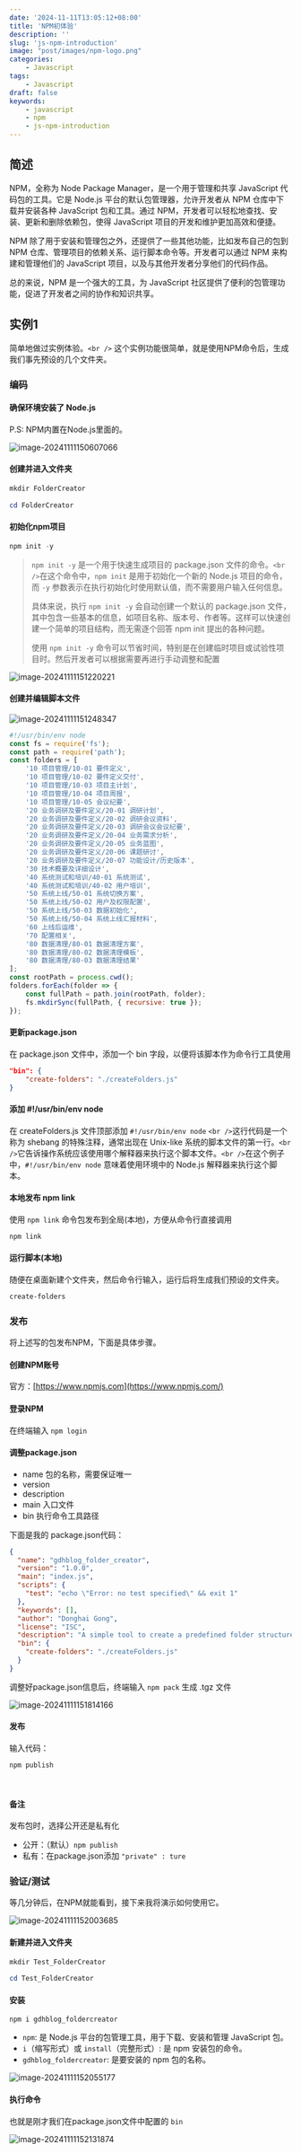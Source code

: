 ```yaml
---
date: '2024-11-11T13:05:12+08:00'
title: 'NPM初体验'
description: ''
slug: 'js-npm-introduction'
image: "post/images/npm-logo.png"
categories:
    - Javascript
tags:
    - Javascript
draft: false
keywords:
    - javascript
    - npm
    - js-npm-introduction
---
```

## 简述

NPM，全称为 Node Package Manager，是一个用于管理和共享 JavaScript 代码包的工具。它是 Node.js 平台的默认包管理器，允许开发者从 NPM 仓库中下载并安装各种 JavaScript 包和工具。通过 NPM，开发者可以轻松地查找、安装、更新和删除依赖包，使得 JavaScript 项目的开发和维护更加高效和便捷。

NPM 除了用于安装和管理包之外，还提供了一些其他功能，比如发布自己的包到 NPM 仓库、管理项目的依赖关系、运行脚本命令等。开发者可以通过 NPM 来构建和管理他们的 JavaScript 项目，以及与其他开发者分享他们的代码作品。

总的来说，NPM 是一个强大的工具，为 JavaScript 社区提供了便利的包管理功能，促进了开发者之间的协作和知识共享。

## 实例1

简单地做过实例体验。`<br />`
这个实例功能很简单，就是使用NPM命令后，生成我们事先预设的几个文件夹。

### 编码

#### 确保环境安装了 Node.js

P.S: NPM内置在Node.js里面的。

![image-20241111150607066](post/images/image-20241111150607066.png)

#### 创建并进入文件夹

```powershell
mkdir FolderCreator
 
cd FolderCreator
```

#### 初始化npm项目

```powershell
npm init -y
```

> `npm init -y` 是一个用于快速生成项目的 package.json 文件的命令。`<br />`在这个命令中，`npm init` 是用于初始化一个新的 Node.js 项目的命令，而 `-y` 参数表示在执行初始化时使用默认值，而不需要用户输入任何信息。
>
> 具体来说，执行 `npm init -y` 会自动创建一个默认的 package.json 文件，其中包含一些基本的信息，如项目名称、版本号、作者等。这样可以快速创建一个简单的项目结构，而无需逐个回答 npm init 提出的各种问题。
>
> 使用 `npm init -y` 命令可以节省时间，特别是在创建临时项目或试验性项目时。然后开发者可以根据需要再进行手动调整和配置

![image-20241111151220221](post/images/image-20241111151220221.png)

#### 创建并编辑脚本文件

![image-20241111151248347](post/images/image-20241111151248347.png)

```javascript
#!/usr/bin/env node
const fs = require('fs');
const path = require('path');
const folders = [
    '10 项目管理/10-01 要件定义',
    '10 项目管理/10-02 要件定义交付',
    '10 项目管理/10-03 项目主计划',
    '10 项目管理/10-04 项目周报',
    '10 项目管理/10-05 会议纪要',
    '20 业务调研及要件定义/20-01 调研计划',
    '20 业务调研及要件定义/20-02 调研会议资料',
    '20 业务调研及要件定义/20-03 调研会议会议纪要',
    '20 业务调研及要件定义/20-04 业务需求分析',
    '20 业务调研及要件定义/20-05 业务蓝图',
    '20 业务调研及要件定义/20-06 课题研讨',
    '20 业务调研及要件定义/20-07 功能设计/历史版本',
    '30 技术概要及详细设计',
    '40 系统测试和培训/40-01 系统测试',
    '40 系统测试和培训/40-02 用户培训',
    '50 系统上线/50-01 系统切换方案',
    '50 系统上线/50-02 用户及权限配置',
    '50 系统上线/50-03 数据初始化',
    '50 系统上线/50-04 系统上线汇报材料',
    '60 上线后运维',
    '70 配置相关',
    '80 数据清理/80-01 数据清理方案',
    '80 数据清理/80-02 数据清理模板',
    '80 数据清理/80-03 数据清理结果'
];
const rootPath = process.cwd();
folders.forEach(folder => {
    const fullPath = path.join(rootPath, folder);
    fs.mkdirSync(fullPath, { recursive: true });
});
```

#### 更新package.json

在 package.json 文件中，添加一个 bin 字段，以便将该脚本作为命令行工具使用

```json
"bin": {
    "create-folders": "./createFolders.js"
}
```

#### 添加  #!/usr/bin/env node

在 createFolders.js 文件顶部添加 `#!/usr/bin/env node` `<br />`这行代码是一个称为 shebang 的特殊注释，通常出现在 Unix-like 系统的脚本文件的第一行。`<br />`它告诉操作系统应该使用哪个解释器来执行这个脚本文件。`<br />`在这个例子中，`#!/usr/bin/env node` 意味着使用环境中的 Node.js 解释器来执行这个脚本。

#### 本地发布 npm link

使用 `npm link` 命令包发布到全局(本地)，方便从命令行直接调用

```powershell
npm link
```

#### 运行脚本(本地)

随便在桌面新建个文件夹，然后命令行输入，运行后将生成我们预设的文件夹。

```powershell
create-folders
```

### 发布

将上述写的包发布NPM，下面是具体步骤。

#### 创建NPM账号

官方：[https://www.npmjs.com](https://www.npmjs.com/)

#### 登录NPM

在终端输入 `npm login`

#### 调整package.json

- name 包的名称，需要保证唯一
- version
- description
- main 入口文件
- bin 执行命令工具路径

下面是我的 package.json代码：

```json
{
  "name": "gdhblog_folder_creator",
  "version": "1.0.0",
  "main": "index.js",
  "scripts": {
    "test": "echo \"Error: no test specified\" && exit 1"
  },
  "keywords": [],
  "author": "Donghai Gong",
  "license": "ISC",
  "description": "A simple tool to create a predefined folder structure in the current directory.",
  "bin": {
    "create-folders": "./createFolders.js"
  }
}
```

调整好package.json信息后，终端输入 `npm pack` 生成 .tgz 文件

![image-20241111151814166](post/images/image-20241111151814166.png)

#### 发布

输入代码：

```powershell
npm publish
```

<br />

#### 备注

发布包时，选择公开还是私有化

- 公开：（默认）`npm publish`
- 私有：在package.json添加 `"private" : ture`

### 验证/测试

等几分钟后，在NPM就能看到，接下来我将演示如何使用它。

![image-20241111152003685](post/images/image-20241111152003685.png)

#### 新建并进入文件夹

```powershell
mkdir Test_FolderCreator
 
cd Test_FolderCreator
```

#### 安装

```
npm i gdhblog_foldercreator
```

- `npm`: 是 Node.js 平台的包管理工具，用于下载、安装和管理 JavaScript 包。
- `i`（缩写形式）或 `install`（完整形式）: 是 npm 安装包的命令。
- `gdhblog_foldercreator`: 是要安装的 npm 包的名称。

![image-20241111152055177](post/images/image-20241111152055177.png)

#### 执行命令

也就是刚才我们在package.json文件中配置的 `bin`

![image-20241111152131874](post/images/image-20241111152131874.png)
